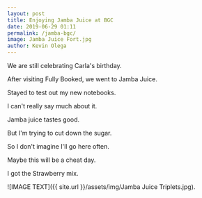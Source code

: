 ```yaml
--- 
layout: post 
title: Enjoying Jamba Juice at BGC
date: 2019-06-29 01:11
permalink: /jamba-bgc/ 
image: Jamba Juice Fort.jpg
author: Kevin Olega 
---
```

We are still celebrating Carla's birthday.

After visiting Fully Booked, we went to Jamba Juice.

Stayed to test out my new notebooks.

I can't really say much about it.

Jamba juice tastes good.

But I'm trying to cut down the sugar.

So I don't imagine I'll go here often.

Maybe this will be a cheat day.

I got the Strawberry mix.

![IMAGE TEXT]({{ site.url }}/assets/img/Jamba Juice Triplets.jpg).
